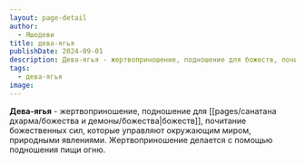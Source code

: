 ```yaml
---
layout: page-detail
author:
  - Яшодеви
title: дева-ягья
publishDate: 2024-09-01
description: Дева-ягья - жертвоприношение, подношение для божеств, почитание божественных сил, которые управляют окружающим миром, природными явлениями. Жертвоприношение делается с помощью подношения пищи огню.
tags:
  - дева-ягья
image:
---
```

**Дева-ягья** - жертвоприношение, подношение для [[pages/санатана дхарма/божества и демоны/божества|божеств]], почитание божественных сил, которые управляют окружающим миром, природными явлениями. Жертвоприношение делается с помощью подношения пищи огню.

